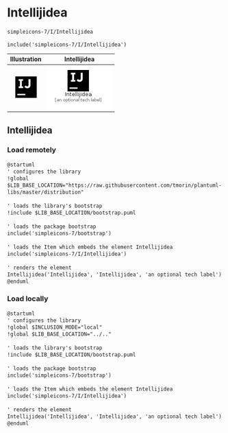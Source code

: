 # Intellijidea


```text
simpleicons-7/I/Intellijidea
```

```text
include('simpleicons-7/I/Intellijidea')
```



| Illustration | Intellijidea |
| :---: | :---: |
| ![illustration for Illustration](../../simpleicons-7/I/Intellijidea.png) | ![illustration for Intellijidea](../../simpleicons-7/I/Intellijidea.Local.png) |




## Intellijidea

### Load remotely
```plantuml
@startuml
' configures the library
!global $LIB_BASE_LOCATION="https://raw.githubusercontent.com/tmorin/plantuml-libs/master/distribution"

' loads the library's bootstrap
!include $LIB_BASE_LOCATION/bootstrap.puml

' loads the package bootstrap
include('simpleicons-7/bootstrap')

' loads the Item which embeds the element Intellijidea
include('simpleicons-7/I/Intellijidea')

' renders the element
Intellijidea('Intellijidea', 'Intellijidea', 'an optional tech label')
@enduml
```

### Load locally
```plantuml
@startuml
' configures the library
!global $INCLUSION_MODE="local"
!global $LIB_BASE_LOCATION="../.."

' loads the library's bootstrap
!include $LIB_BASE_LOCATION/bootstrap.puml

' loads the package bootstrap
include('simpleicons-7/bootstrap')

' loads the Item which embeds the element Intellijidea
include('simpleicons-7/I/Intellijidea')

' renders the element
Intellijidea('Intellijidea', 'Intellijidea', 'an optional tech label')
@enduml
```

